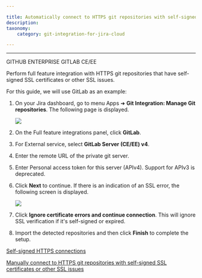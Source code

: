 ```yaml
---

title: Automatically connect to HTTPS git repositories with self-signed SSL certificates or other SSL issues
description:
taxonomy:
    category: git-integration-for-jira-cloud

---
```

* * *

GITHUB ENTERPRISE GITLAB CE/EE

Perform full feature integration with HTTPS git repositories that have self-signed SSL certificates or other SSL issues.

For this guide, we will use GitLab as an example:

1.  On your Jira dashboard, go to menu Apps ➜ **Git Integration: Manage Git repositories**. The following page is displayed.
    
    ![](https://bigbrassband.atlassian.net/wiki/download/attachments/1923024398/gitcloud-gitmgr-gitlab-sel-sslverify(c).png?version=1&modificationDate=1631095982506&cacheVersion=1&api=v2)
2.  On the Full feature integrations panel, click **GitLab**.
    
3.  For External service, select **GitLab Server (CE/EE) v4**.
    
4.  Enter the remote URL of the private git server.
    
5.  Enter Personal access token for this server (APIv4). Support for APIv3 is deprecated.
    
6.  Click **Next** to continue. If there is an indication of an SSL error, the following screen is displayed.
    
    ![](https://bigbrassband.atlassian.net/wiki/download/thumbnails/1923024398/gitserver-gitlab-server-bad-ssl-example(c).png?version=1&modificationDate=1630063605235&cacheVersion=1&api=v2&width=646&height=428)
7.  Click **Ignore certificate errors and continue connection**. This will ignore SSL verification if it's self-signed or expired.
    
8.  Import the detected repositories and then click **Finish** to complete the setup.
    

[Self-signed HTTPS connections](/git-integration-for-jira-cloud/self-signed-https-integration-gij-cloud)

[Manually connect to HTTPS git repositories with self-signed SSL certificates or other SSL issues](/git-integration-for-jira-cloud/manually-connect-to-https-git-repositories-with-self-signed-ssl-certificates-or-other-ssl-issues-gij-cloud)


